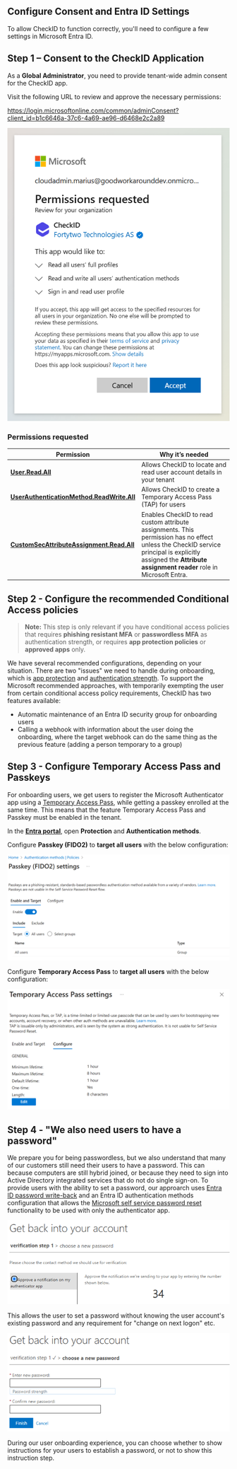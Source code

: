 

## Configure Consent and Entra ID Settings

To allow CheckID to function correctly, you'll need to configure a few settings in Microsoft Entra ID.

## Step 1 – Consent to the CheckID Application

As a **Global Administrator**, you need to provide tenant-wide admin consent for the CheckID app.

Visit the following URL to review and approve the necessary permissions:

<https://login.microsoftonline.com/common/adminConsent?client_id=b1c6646a-37c6-4a69-ae96-d6468e2c2a89>

![Consent flow example](image-1.png)

### Permissions requested

| Permission | Why it’s needed |
|------------|------------------|
| [**User.Read.All**](https://learn.microsoft.com/en-us/graph/permissions-reference#userreadall) | Allows CheckID to locate and read user account details in your tenant |
| [**UserAuthenticationMethod.ReadWrite.All**](https://learn.microsoft.com/en-us/graph/permissions-reference#userauthenticationmethodreadwriteall) | Allows CheckID to create a Temporary Access Pass (TAP) for users |
| [**CustomSecAttributeAssignment.Read.All**](https://learn.microsoft.com/en-us/graph/permissions-reference#customsecattributeassignmentreadall) | Enables CheckID to read custom attribute assignments. This permission has no effect unless the CheckID service principal is explicitly assigned the **Attribute assignment reader** role in Microsoft Entra. |

## Step 2 - Configure the recommended Conditional Access policies

> **Note:** This step is only relevant if you have conditional access policies that requires **phishing resistant MFA** or **passwordless MFA** as authentication strength, or requires **app protection policies** or **approved apps** only.

We have several recommended configurations, depending on your situation. There are two "issues" we need to handle during onboarding, which is [app protection](Conditional-Access/Require-Approved-Or-Protected-App-Policy.md) and [authentication strength](Conditional-Access/Authentication-Strength.md). To support the Microsoft recommended approaches, with temporarily exempting the user from certain conditional access policy requirements, CheckID has two features available:

- Automatic maintenance of an Entra ID security group for onboarding users
- Calling a webhook with information about the user doing the onboarding, where the target webhook can do the same thing as the previous feature (adding a person temporary to a group)

## Step 3 - Configure Temporary Access Pass and Passkeys

For onboarding users, we get users to register the Microsoft Authenticator app using a [Temporary Access Pass](https://learn.microsoft.com/en-us/entra/identity/authentication/howto-authentication-temporary-access-pass), while getting a passkey enrolled at the same time. This means that the feature Temporary Access Pass and Passkey must be enabled in the tenant.

In the [**Entra portal**](https://entra.microsoft.com/#home), open **Protection** and **Authentication methods**. 

Configure **Passkey (FIDO2)** to **target all users** with the below configuration:

![alt text](image.png)

Configure **Temporary Access Pass** to **target all users** with the below configuration:

![alt text](image-2.png)

## Step 4 - "We also need users to have a password"

We prepare you for being passwordless, but we also understand that many of our customers still need their users to have a password. This can because computers are still hybrid joined, or because they need to sign into Active Directory integrated services that do not do single sign-on. To provide users with the ability to set a password, our approarch uses [Entra ID password write-back](https://learn.microsoft.com/en-us/entra/identity/authentication/tutorial-enable-sspr-writeback) and an Entra ID authentication methods configuration that allows the [Microsoft self service password reset](https://passwordreset.microsoftonline.com/) functionality to be used with only the authenticator app.

![alt text](image-3.png)

This allows the user to set a password without knowing the user account's existing password and any requirement for "change on next logon" etc.

![alt text](image-4.png)

During our user onboarding experience, you can choose whether to show instructions for your users to establish a password, or not to show this instruction step.